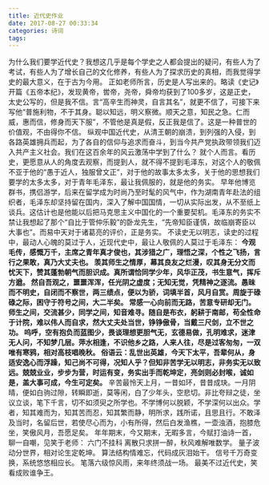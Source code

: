 ```yaml
---
title: 近代史作业
date: 2017-08-27 00:33:34
categories: 诗词
tags:
---
```


  为什么我们要学近代史？我想这几乎是每个学史之人都会提出的疑问，有些人为了考试，有些人为了增长自己的文化修养，有些人为了探求历史的真相，而我觉得学史的最大意义，在于古为今用。
  正如老师所言，历史是人写出来的。略读《史记》开篇《五帝本纪》，发现黄帝，喾帝，尧帝，舜帝均获到了100多岁，这是正史，太史公写的，但是我不信。言“高辛生而神灵，自言其名”，就更不信了，可接下来写他“普施利物，不于其身。聪以知远，明义察微。顺天之意，知民之急。仁而威，惠而信，修身而天下服”，不管他是真是假，反正我是信了。这是一种普世的价值观，不由得你不信。
  纵观中国近代史，从清王朝的崩溃，到列强的入侵，到各路英雄拥兵而起，为了各自的信仰与追求而奋斗，到当今共产党执政带领我们迈入共产主义社会。我们在这百余年的风云激荡中学到了什么？
  就个人而言。看历史，更愿意从人的角度去观察，而提到人，就不得不提到毛泽东，对这个人的敬佩不亚于他的“愚于近人，独服曾文正”，对于他的故事太多太多，关于他的思想我们要学的太多太多，对于青年毛泽东，最让我佩服的，就是他的务实。
  早年他博览群书，携侣游学，后来在留学成为时尚乃至时髦的风气中，作为湖南青年赴法的组织者，毛泽东却坚持留在国内，深入了解中国国情，一切从实际出发，从不至纸上谈兵。这估计也是他能以后把马克思主义中国化的一个重要契机。毛泽东的务实不禁让我想起了那个“自比于管仲乐毅”的卧龙先生，“先帝知臣谨慎，故临崩寄臣以大事也”。而易中天对于诸葛亮的评价，正是务实。
  不读史无以明志，读史的过程中，最动人心魄的莫过于人，近现代史中，最让人敬佩的人莫过于毛泽东：
  **今观毛传，感慨万千，主席之青年真才俊也，其涉猎之广，理悟之深，个性之飞扬，言行之果敢，真乃大丈夫也。
  羡其师生之情厚，幕其良友之烂漫，叹其身无分文而忧天下，赞其蓬勃朝气而胆识成。真所谓恰同学少年，风华正茂，书生意气，挥斥方遒。
  然自吾观之，噩噩浑浑，任光阴之虚度；无知无觉，凭精神之逐流。愚昧而不明史，自闭而不察世，两三绩点，便以为骄，词填半首，风月自赏。周旋于碌碌之际，困守于符号之间，大二半矣。
  常感一心向前而无路，苦意专研却无门。师生之间，交流甚少，同学之间，知音难寻。随自是布衣，躬耕于南邮，苟全性命于计院，难以伟人而自求，然大丈夫处当世，铮铮傲骨，当戴三尺剑，立不世之功。
  呜呼，空有抱负而蓝图少，畏谈理想更胆气无，玄德易做，孔明难求，迷津无人问，不知梦几层。萍水相逢，不识他乡之路，人来人往，尽是过客匆匆，一双唯有寒鸦，相对高枝唱晚秋。
  俗语云：乱世出英雄，今天下太平，吾辈何从，身适安逸心而浮躁，知己尚不可得，况知人乎？但知非苦学无以明志，非务实无以致远。兢兢业业，步步为营，时运有变，务实出手而乾坤定，亮剑则必封喉，诚如是，盖大事可成，今生可定矣。**
  辛苦最怜天上月，一昔如环，昔昔成玦。一月阴晴，便如白驹过隙，转瞬即逝，莫等闲，白了少年头，空悲切。非比夸辩之徒，坐议立谈，笔下千言，切不如须臾之所学也。不学博何以脱颖，不学深何以出众。学者，知其难而为，知其苦而忍，知其繁而静，明所求，践所诺，且思且行。不敢泽及当时，名留后世，若使尽心而为，小有所得，然后白发渔樵，一壶浊酒，抱膝危坐，笑傲风月，吾愿足矣。
  年年期末，今又期末，无暇多言，今赋打油诗一首，聊一自嘲，见笑于老师：
             六门不挂科
        离散只求拼一醉，秋风难解唯数学。
        量子波动分世界，相对论生定乾坤。
        算法结构情难忘，代码成灰泪始干。
	信号千万奇变换，系统悠悠相应长。
	笔落六级惊风雨，来年终须战一场。
	最美不过近代史，笑看成败谁争王。
  

  
